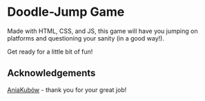 # Doodle-Jump Game

Made with HTML, CSS, and JS, this game will have you jumping on  platforms and questioning your sanity (in a good way!).

Get ready for a little bit of fun!


## Acknowledgements

[AniaKubów](https://www.youtube.com/watch?v=dgUGTGEdVSk&ab_channel=CodewithAniaKub%C3%B3w) - thank you for your great job!

